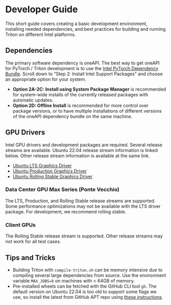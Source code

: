 # Developer Guide

This short guide covers creating a basic development environment, installing needed dependencies, and best practices for building and running Triton on different Intel platforms.

## Dependencies

The primary software dependency is oneAPI. The best way to get oneAPI for PyTorch / Triton development is to use the [Intel PyTorch Dependency Bundle](https://www.intel.com/content/www/us/en/developer/articles/tool/pytorch-prerequisites-for-intel-gpus.html). Scroll down to "Step 2: Install Intel Support Packages" and choose an appropriate option for your system.
* **Option 2A-2C: Install using System Package Manager** is recommended for system-wide installs of the currently released packages with automatic updates.
* **Option 2D: Offline Install** is recommended for more control over package versions, or to have multiple installations of different versions of the oneAPI dependency bundle on the same machine.

## GPU Drivers

Intel GPU drivers and development packages are required. Several release streams are available. Ubuntu 22.04 release stream information is linked below. Other release stream information is available at the same link.

* [Ubuntu LTS Graphics Driver](https://dgpu-docs.intel.com/driver/release-streams.html#ubuntu-long-term-support-lts-recommended)
* [Ubuntu Production Graphics Driver](https://dgpu-docs.intel.com/driver/release-streams.html#ubuntu-production)
* [Ubuntu Rolling Stable Graphics Driver](https://dgpu-docs.intel.com/driver/release-streams.html#ubuntu-rolling-stable)


### Data Center GPU Max Series (Ponte Vecchio)

The LTS, Production, and Rolling Stable release streams are supported. Some performance optimizations may not be available with the LTS driver package. For development, we recommend rolling stable.

### Client GPUs

The Rolling Stable release stream is supported. Other release streams may not work for all test cases.

## Tips and Tricks

* Building Triton with `compile-triton.sh` can be memory intensive due to compiling several large dependencies from source. Use the environment variable `MAX_JOBS=8` on machines with < 64GB of memory.
* Pre-installed wheels can be fetched with the GitHub CLI tool `gh`. The default version on Ubuntu 22.04 is too old to support some flags we use, so install the latest from GitHub APT repo using [these instructions](https://github.com/cli/cli/blob/trunk/docs/install_linux.md).
